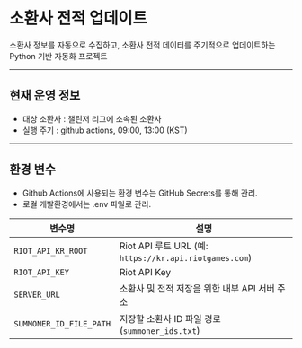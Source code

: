 # 소환사 전적 업데이트

소환사 정보를 자동으로 수집하고, 소환사 전적 데이터를 주기적으로 업데이트하는 Python 기반 자동화 프로젝트

---

## 현재 운영 정보
- 대상 소환사 : 챌린저 리그에 소속된 소환사
- 실행 주기 : github actions, 09:00, 13:00 (KST)

---

##  환경 변수

- Github Actions에 사용되는 환경 변수는 GitHub Secrets를 통해 관리.
- 로컬 개발환경에서는 .env 파일로 관리.

| 변수명 | 설명 |
|--------|------|
| `RIOT_API_KR_ROOT` | Riot API 루트 URL (예: `https://kr.api.riotgames.com`) |
| `RIOT_API_KEY` | Riot API Key |
| `SERVER_URL` | 소환사 및 전적 저장을 위한 내부 API 서버 주소 |
| `SUMMONER_ID_FILE_PATH` | 저장할 소환사 ID 파일 경로 (`summoner_ids.txt`) |

